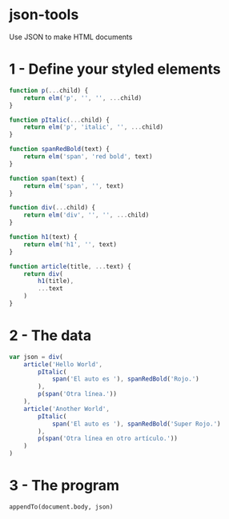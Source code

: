# json-tools
Use JSON to make HTML documents

# 1 - Define your styled elements

```javascript
function p(...child) {
    return elm('p', '', '', ...child)
}

function pItalic(...child) {
    return elm('p', 'italic', '', ...child)
}

function spanRedBold(text) {
    return elm('span', 'red bold', text)
}

function span(text) {
    return elm('span', '', text)
}

function div(...child) {
    return elm('div', '', '', ...child)
}

function h1(text) {
    return elm('h1', '', text)
}

function article(title, ...text) {
    return div(
        h1(title),
        ...text
    )
}
```

# 2 - The data

```javascript
var json = div(
    article('Hello World',
        pItalic(
            span('El auto es '), spanRedBold('Rojo.')
        ),
        p(span('Otra línea.'))
    ),
    article('Another World',
        pItalic(
            span('El auto es '), spanRedBold('Super Rojo.')
        ),
        p(span('Otra línea en otro artículo.'))
    )
)
```

# 3 - The program

```javscript
appendTo(document.body, json)
```
